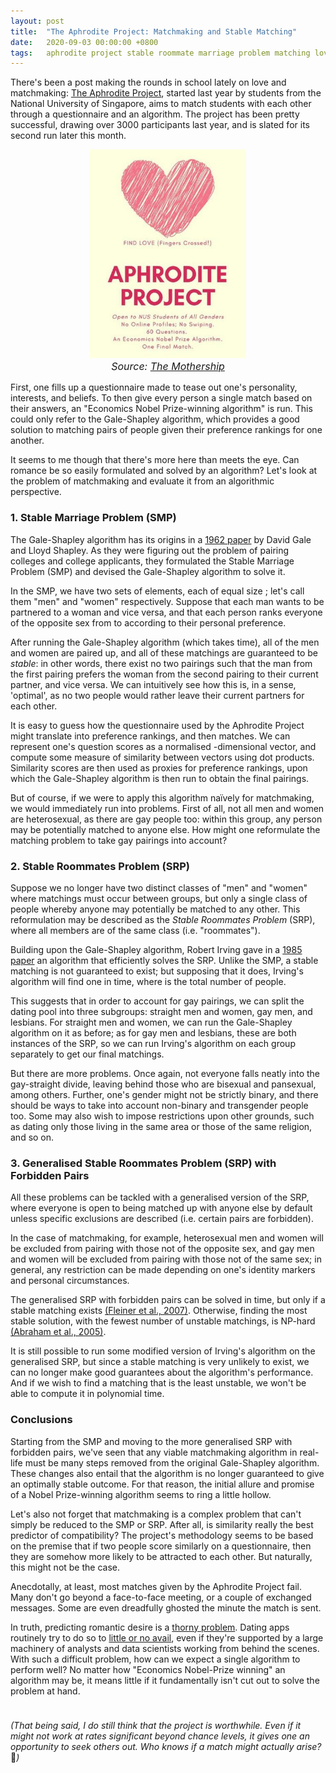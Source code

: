 ```yaml
---
layout: post
title:  "The Aphrodite Project: Matchmaking and Stable Matching"
date:   2020-09-03 00:00:00 +0800
tags:   aphrodite project stable roommate marriage problem matching love matchmaking dating
---
```


<script src="/public/js/jquery-1.11.1.min.js"></script>
<script src="/public/js/katex.min.js"></script>
<link rel="stylesheet" href="/public/css/katex.min.css">

There's been a post making the rounds in school lately on love and matchmaking:
[The Aphrodite Project][the-octant], started last year by students from the National University of Singapore,
aims to match students with each other through a questionnaire and an algorithm.
The project has been pretty successful, drawing over 3000 participants last year,
and is slated for its second run later this month.

<div style="text-align:center">
  <img src="/public/images/aphrodite-project/poster.jpg" alt="Aphrodite Project poster" style="display:inline-block; width:250px; margin-bottom:0px">
</div>

<div style="text-align:center; font-style:italic; font-size:16px; margin-bottom:15px">
  Source: <a href="https://mothership.sg/2019/10/dating-project-nus-yale-nus-students/">The Mothership</a>
</div>

First, one fills up a questionnaire made to tease out one's personality, interests, and beliefs.
To then give every person a single match based on their answers, an "Economics Nobel Prize-winning algorithm" is run.
This could only refer to the Gale-Shapley algorithm,
which provides a good solution to matching pairs of people
given their preference rankings for one another.

It seems to me though that there's more here than meets the eye.
Can romance be so easily formulated and solved by an algorithm?
Let's look at the problem of matchmaking and evaluate it from an algorithmic perspective.

### 1. Stable Marriage Problem (SMP)

The Gale-Shapley algorithm has its origins in a [1962 paper][gale-shapley-paper] by David Gale and Lloyd Shapley.
As they were figuring out the problem of pairing colleges and college applicants,
they formulated the Stable Marriage Problem (SMP) and devised the Gale-Shapley algorithm to solve it.

In the SMP, we have two sets of elements, each of equal size <script type="math/tex">n</script>; let's call them "men" and "women" respectively.
Suppose that each man wants to be partnered to a woman and vice versa, and that each person ranks everyone of the opposite sex
from <script type="math/tex">1</script> to <script type="math/tex">n</script> according to their personal preference.

After running the Gale-Shapley algorithm (which takes <script type="math/tex">O(n^2)</script> time),
all of the men and women are paired up,
and all of these matchings are guaranteed to be _stable_:
in other words, there exist no two pairings such that the man from the first pairing
prefers the woman from the second pairing to their current partner, and vice versa.
We can intuitively see how this is, in a sense, 'optimal', as no two people would rather leave their current partners
for each other.

It is easy to guess how the questionnaire used by the Aphrodite Project might translate into preference rankings, and then matches.
We can represent one's question scores as a normalised <script type="math/tex">n</script>-dimensional vector,
and compute some measure of similarity between vectors using dot products.
Similarity scores are then used as proxies for preference rankings,
upon which the Gale-Shapley algorithm is then run to obtain the final pairings.

But of course, if we were to apply this algorithm naïvely for matchmaking, we would immediately run into problems.
First of all, not all men and women are heterosexual, as there are gay people too:
within this group, any person may be potentially matched to anyone else.
How might one reformulate the matching problem to take gay pairings into account?

### 2. Stable Roommates Problem (SRP)

Suppose we no longer have two distinct classes of "men" and "women" where matchings must occur between groups,
but only a single class of people whereby anyone may potentially be matched to any other.
This reformulation may be described as the _Stable Roommates Problem_ (SRP), where all members are of the same class (i.e. "roommates").

Building upon the Gale-Shapley algorithm, Robert Irving gave in a [1985 paper][irving-roommates-paper]
an algorithm that efficiently solves the SRP.
Unlike the SMP, a stable matching is not guaranteed to exist;
but supposing that it does, Irving's algorithm will find one in <script type="math/tex">O(n^2)</script> time,
where <script type="math/tex">2n</script> is the total number of people.

This suggests that in order to account for gay pairings, we can split the dating pool into three subgroups:
straight men and women, gay men, and lesbians.
For straight men and women, we can run the Gale-Shapley algorithm on it as before;
as for gay men and lesbians, these are both instances of the SRP,
so we can run Irving's algorithm on each group separately to get our final matchings.

But there are more problems. Once again, not everyone falls neatly into the gay-straight divide,
leaving behind those who are bisexual and pansexual, among others.
Further, one's gender might not be strictly binary,
and there should be ways to take into account non-binary and transgender people too.
Some may also wish to impose restrictions upon other grounds, such as dating only those
living in the same area or those of the same religion, and so on.

### 3. Generalised Stable Roommates Problem (SRP) with Forbidden Pairs

All these problems can be tackled with a generalised version of the SRP,
where everyone is open to being matched up with anyone else by default unless specific exclusions are described
(i.e. certain pairs are forbidden).

In the case of matchmaking, for example, heterosexual men and women will be excluded from pairing with those not of the opposite sex,
and gay men and women will be excluded from pairing with those not of the same sex;
in general, any restriction can be made depending on one's identity markers and personal circumstances.

The generalised SRP with forbidden pairs can be solved in <script type="math/tex">O(n^2)</script> time,
but only if a stable matching exists [(Fleiner et al., 2007)][fleiner-et-al-paper].
Otherwise, finding the most stable solution, with the fewest number of unstable matchings, is NP-hard
[(Abraham et al., 2005)][abraham-et-al-paper].

It is still possible to run some modified version of Irving's algorithm on the generalised SRP,
but since a stable matching is very unlikely to exist, we can no longer make good guarantees about the algorithm's performance.
And if we wish to find a matching that is the least unstable, we won't be able to compute it in polynomial time.

### Conclusions

Starting from the SMP and moving to the more generalised SRP with forbidden pairs,
we've seen that any viable matchmaking algorithm in real-life must be many steps removed from the original Gale-Shapley algorithm.
These changes also entail that the algorithm is no longer guaranteed to give an optimally stable outcome.
For that reason, the initial allure and promise of a Nobel Prize-winning algorithm seems to ring a little hollow.

Let's also not forget that matchmaking is a complex problem that can't simply be reduced to the SMP or SRP.
After all, is similarity really the best predictor of compatibility?
The project's methodology seems to be based on the premise that if two people score similarly on a questionnaire,
then they are somehow more likely to be attracted to each other.
But naturally, this might not be the case.

Anecdotally, at least, most matches given by the Aphrodite Project fail.
Many don't go beyond a face-to-face meeting, or a couple of exchanged messages.
Some are even dreadfully ghosted the minute the match is sent.

In truth, predicting romantic desire is a [thorny problem][romantic-desire-predictable-paper].
Dating apps routinely try to do so to [little or no avail][bbc-article-dating-apps],
even if they're supported by a large machinery of analysts and data scientists working from behind the scenes.
With such a difficult problem, how can we expect a single algorithm to perform well?
No matter how "Economics Nobel-Prize winning" an algorithm may be,
it means little if it fundamentally isn't cut out to solve the problem at hand.

<div style="padding-bottom:10px"></div>

_(That being said, I do still think that the project is worthwhile. Even if it might not work at rates significant beyond chance levels, it gives one an opportunity to seek others out. Who knows if a match might actually arise?_ 🙂_)_


[the-octant]: https://theoctant.org/edition/issue/features/from-arrow-to-algorithm-the-aphrodite-project-could-find-you-true-love/
[gale-shapley-paper]: http://www.eecs.harvard.edu/cs286r/courses/fall09/papers/galeshapley.pdf
[irving-roommates-paper]: https://www.sciencedirect.com/science/article/abs/pii/0196677485900331
[fleiner-et-al-paper]: https://www.sciencedirect.com/science/article/pii/S0304397507003386
[abraham-et-al-paper]: https://link.springer.com/chapter/10.1007%2F11671411_1
[romantic-desire-predictable-paper]: https://journals.sagepub.com/doi/abs/10.1177/0956797617714580?journalCode=pssa
[bbc-article-dating-apps]: https://www.bbc.com/future/article/20191112-how-dating-app-algorithms-predict-romantic-desire

<script src="/public/js/katex_render.js"></script>
